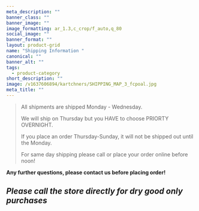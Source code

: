 ```yaml
---
meta_description: ""
banner_class: ""
banner_image: ""
image_formatting: ar_1.3,c_crop/f_auto,q_80
social_image: ""
banner_format: ""
layout: product-grid
name: "Shipping Information "
canonical: ""
banner_alt: ""
tags:
  - product-category
short_description: ""
image: /v1637606894/kartchners/SHIPPING_MAP_3_fcpoal.jpg
meta_title: ""
---
```



> All shipments are shipped Monday - Wednesday.
>
> W﻿e will ship on Thursday but you HAVE to choose PRIORTY OVERNIGHT.
>
> I﻿f you place an order Thursday-Sunday, it will not be shipped out until the Monday.
>
> For same day shipping please call or place your order online before noon!

**Any further questions, please contact us before placing order!**

## ***Please call the store directly for dry good only purchases***